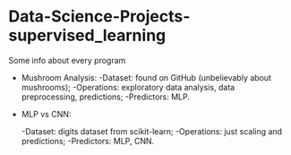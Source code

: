 # Data-Science-Projects-supervised_learning
Some info about every program

- Mushroom Analysis:
    -Dataset: found on GitHub (unbelievably about mushrooms);
    -Operations: exploratory data analysis, data preprocessing, predictions;
    -Predictors: MLP.

- MLP vs CNN:

    -Dataset: digits dataset from scikit-learn;
    -Operations: just scaling and predictions;
    -Predictors: MLP, CNN.
